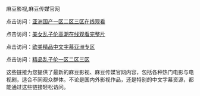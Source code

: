 麻豆影视,麻豆传媒官网

点击访问：<a href="https://heiliaowt0d7p.pages.dev">亚洲国产一区二区三区在线观看</a>

点击访问：<a href="https://heiliaoga6s9v.pages.dev">美女乱子伦高潮在线观看完整片</a>

点击访问：<a href="https://heiliaoow5kzm.pages.dev">欧美精品中文字幕亚洲专区</a>

点击访问：<a href="https://heiliao2dmwwy.pages.dev">精品乱子伦一区二区三区</a>

这些链接为您提供了最新的麻豆影视、麻豆传媒官网内容，包括各种热门电影与电视剧，适合不同观众群体。不论是国内外影视作品，还是特别的中文字幕资源，都能通过这些链接轻松访问。

<span style="display:none;">[Canonical link](）</span>
